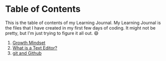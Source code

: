 # Table of Contents

This is the table of contents of my Learning Journal.  My Learning Journal is the files that I have created in my first few days of coding.  It might not be pretty, but I'm just trying to figure it all out.  :smile:

1. [Growth Mindset](https://github.com/AmyE29/learning-journal/blob/master/README.md)
2. [What is a Text Editor?](https://github.com/AmyE29/learning-journal/blob/master/markdown.md)
3. [git and Github](https://github.com/AmyE29/learning-journal/blob/master/leasson3git.md)